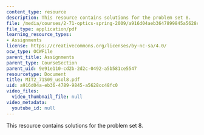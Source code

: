 ```yaml
---
content_type: resource
description: This resource contains solutions for the problem set 8.
file: /media/courses/2-71-optics-spring-2009/a916d04aeb3647899845a5628cc48fc0_MIT2_71S09_usol8.pdf
file_type: application/pdf
learning_resource_types:
- Assignments
license: https://creativecommons.org/licenses/by-nc-sa/4.0/
ocw_type: OCWFile
parent_title: Assignments
parent_type: CourseSection
parent_uid: 9e91e110-cd2b-2d2c-0492-a5b581ce5547
resourcetype: Document
title: MIT2_71S09_usol8.pdf
uid: a916d04a-eb36-4789-9845-a5628cc48fc0
video_files:
  video_thumbnail_file: null
video_metadata:
  youtube_id: null
---
```

This resource contains solutions for the problem set 8.